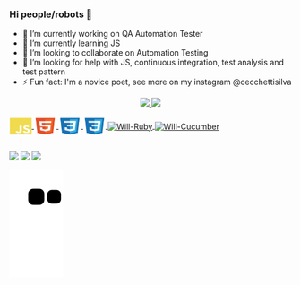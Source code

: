 ### Hi people/robots 👋

- 🔭 I’m currently working on QA Automation Tester
- 🌱 I’m currently learning JS 
- 👯 I’m looking to collaborate on Automation Testing
- 🤔 I’m looking for help with JS, continuous integration, test analysis and test pattern
- ⚡ Fun fact: I'm a novice poet, see more on my instagram @cecchettisilva

<div align="center">
  <a href="https://github.com/cecchettisilva">
  <img height="180em" src="https://github-readme-stats.vercel.app/api?username=cecchettisilva&show_icons=true&theme=dracula&include_all_commits=true&count_private=true"/>
  <img height="180em" src="https://github-readme-stats.vercel.app/api/top-langs/?username=cecchettisilva&layout=compact&langs_count=7&theme=dracula"/>
</div>
<div style="display: inline_block"><br>
  <img align="center" alt="Will-Js" height="30" width="40" src="https://raw.githubusercontent.com/devicons/devicon/master/icons/javascript/javascript-plain.svg">
  <img align="center" alt="Will-HTML" height="30" width="40" src="https://raw.githubusercontent.com/devicons/devicon/master/icons/html5/html5-original.svg">
  <img align="center" alt="Will-CSS" height="30" width="40" src="https://raw.githubusercontent.com/devicons/devicon/master/icons/css3/css3-original.svg">
  <img align="center" alt="Will-CSS" height="30" width="40" src="https://raw.githubusercontent.com/devicons/devicon/master/icons/css3/css3-original.svg">
  <img align="center" alt="Will-Ruby" height="30" width="40" src="https://cdn.jsdelivr.net/gh/devicons/devicon/icons/ruby/ruby-plain-wordmark.svg">
  <img align="center" alt="Will-Cucumber" height="30" width="40" src="https://cdn.jsdelivr.net/gh/devicons/devicon/icons/cucumber/cucumber-plain-wordmark.svg"> 
</div>
  
  ##
 
<div> 
  <a href="https://instagram.com/cecchettisilva" target="_blank"><img src="https://img.shields.io/badge/-Instagram-%23E4405F?style=for-the-badge&logo=instagram&logoColor=white" target="_blank"></a> 
  <a href = "mailto:williamcecchettisilva@gmail.com"><img src="https://img.shields.io/badge/-Gmail-%23333?style=for-the-badge&logo=gmail&logoColor=white" target="_blank"></a>
  <a href="https://www.linkedin.com/in/william-cecchetti-da-silva-a8a656159" target="_blank"><img src="https://img.shields.io/badge/-LinkedIn-%230077B5?style=for-the-badge&logo=linkedin&logoColor=white" target="_blank"></a> 
 
  ![Snake animation](https://github.com/rafaballerini/rafaballerini/blob/output/github-contribution-grid-snake.svg)
 
</div>
